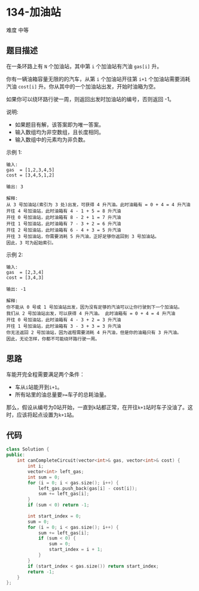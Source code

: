 # 134-加油站

难度 中等



## 题目描述

在一条环路上有 `N` 个加油站，其中第 `i` 个加油站有汽油 `gas[i]` 升。

你有一辆油箱容量无限的的汽车，从第 `i` 个加油站开往第 `i+1` 个加油站需要消耗汽油 `cost[i]` 升。你从其中的一个加油站出发，开始时油箱为空。

如果你可以绕环路行驶一周，则返回出发时加油站的编号，否则返回 -1。

说明: 

- 如果题目有解，该答案即为唯一答案。
- 输入数组均为非空数组，且长度相同。
- 输入数组中的元素均为非负数。

示例 1:
```
输入: 
gas  = [1,2,3,4,5]
cost = [3,4,5,1,2]

输出: 3

解释:
从 3 号加油站(索引为 3 处)出发，可获得 4 升汽油。此时油箱有 = 0 + 4 = 4 升汽油
开往 4 号加油站，此时油箱有 4 - 1 + 5 = 8 升汽油
开往 0 号加油站，此时油箱有 8 - 2 + 1 = 7 升汽油
开往 1 号加油站，此时油箱有 7 - 3 + 2 = 6 升汽油
开往 2 号加油站，此时油箱有 6 - 4 + 3 = 5 升汽油
开往 3 号加油站，你需要消耗 5 升汽油，正好足够你返回到 3 号加油站。
因此，3 可为起始索引。
```
示例 2:
```
输入: 
gas  = [2,3,4]
cost = [3,4,3]

输出: -1

解释:
你不能从 0 号或 1 号加油站出发，因为没有足够的汽油可以让你行驶到下一个加油站。
我们从 2 号加油站出发，可以获得 4 升汽油。 此时油箱有 = 0 + 4 = 4 升汽油
开往 0 号加油站，此时油箱有 4 - 3 + 2 = 3 升汽油
开往 1 号加油站，此时油箱有 3 - 3 + 3 = 3 升汽油
你无法返回 2 号加油站，因为返程需要消耗 4 升汽油，但是你的油箱只有 3 升汽油。
因此，无论怎样，你都不可能绕环路行驶一周。
```


## 思路

车能开完全程需要满足两个条件：

- 车从`i`站能开到`i+1`。
- 所有站里的油总量要`>=`车子的总耗油量。

那么，假设从编号为0站开始，一直到`k`站都正常，在开往`k+1`站时车子没油了。这时，应该将起点设置为`k+1`站。



## 代码

```c++
class Solution {
public:
    int canCompleteCircuit(vector<int>& gas, vector<int>& cost) {
        int i;
        vector<int> left_gas;
        int sum = 0;
        for (i = 0; i < gas.size(); i++) {
            left_gas.push_back(gas[i] - cost[i]);
            sum += left_gas[i];
        }
        if (sum < 0) return -1;
        
        int start_index = 0;
        sum = 0;
        for (i = 0; i < gas.size(); i++) {
            sum += left_gas[i];
            if (sum < 0) {
                sum = 0;
                start_index = i + 1;
            }
        }
        if (start_index < gas.size()) return start_index;
        return -1;
    }
};
```


